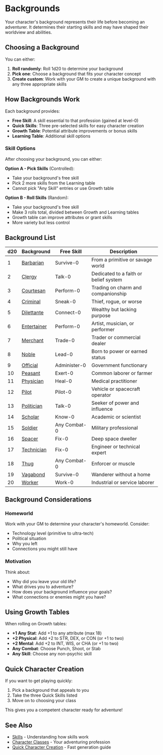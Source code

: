 # Backgrounds

Your character's background represents their life before becoming an adventurer. It determines their starting skills and may have shaped their worldview and abilities.

## Choosing a Background

You can either:
1. **Roll randomly**: Roll 1d20 to determine your background
2. **Pick one**: Choose a background that fits your character concept
3. **Create custom**: Work with your GM to create a unique background with any three appropriate skills

## How Backgrounds Work

Each background provides:
- **Free Skill**: A skill essential to that profession (gained at level-0)
- **Quick Skills**: Three pre-selected skills for easy character creation
- **Growth Table**: Potential attribute improvements or bonus skills
- **Learning Table**: Additional skill options

### Skill Options

After choosing your background, you can either:

**Option A - Pick Skills** (Controlled):
- Take your background's free skill
- Pick 2 more skills from the Learning table
- Cannot pick "Any Skill" entries or use Growth table

**Option B - Roll Skills** (Random):
- Take your background's free skill
- Make 3 rolls total, divided between Growth and Learning tables
- Growth table can improve attributes or grant skills
- More variety but less control

## Background List

| d20 | Background | Free Skill | Description |
|-----|------------|------------|-------------|
| 1 | [Barbarian](barbarian.md) | Survive-0 | From a primitive or savage world |
| 2 | [Clergy](clergy.md) | Talk-0 | Dedicated to a faith or belief system |
| 3 | [Courtesan](courtesan.md) | Perform-0 | Trading on charm and companionship |
| 4 | [Criminal](criminal.md) | Sneak-0 | Thief, rogue, or worse |
| 5 | [Dilettante](dilettante.md) | Connect-0 | Wealthy but lacking purpose |
| 6 | [Entertainer](entertainer.md) | Perform-0 | Artist, musician, or performer |
| 7 | [Merchant](merchant.md) | Trade-0 | Trader or commercial dealer |
| 8 | [Noble](noble.md) | Lead-0 | Born to power or earned status |
| 9 | [Official](official.md) | Administer-0 | Government functionary |
| 10 | [Peasant](peasant.md) | Exert-0 | Common laborer or farmer |
| 11 | [Physician](physician.md) | Heal-0 | Medical practitioner |
| 12 | [Pilot](pilot.md) | Pilot-0 | Vehicle or spacecraft operator |
| 13 | [Politician](politician.md) | Talk-0 | Seeker of power and influence |
| 14 | [Scholar](scholar.md) | Know-0 | Academic or scientist |
| 15 | [Soldier](soldier.md) | Any Combat-0 | Military professional |
| 16 | [Spacer](spacer.md) | Fix-0 | Deep space dweller |
| 17 | [Technician](technician.md) | Fix-0 | Engineer or technical expert |
| 18 | [Thug](thug.md) | Any Combat-0 | Enforcer or muscle |
| 19 | [Vagabond](vagabond.md) | Survive-0 | Wanderer without a home |
| 20 | [Worker](worker.md) | Work-0 | Industrial or service laborer |

## Background Considerations

### Homeworld
Work with your GM to determine your character's homeworld. Consider:
- Technology level (primitive to ultra-tech)
- Political situation
- Why you left
- Connections you might still have

### Motivation
Think about:
- Why did you leave your old life?
- What drives you to adventure?
- How does your background influence your goals?
- What connections or enemies might you have?

## Using Growth Tables

When rolling on Growth tables:
- **+1 Any Stat**: Add +1 to any attribute (max 18)
- **+2 Physical**: Add +2 to STR, DEX, or CON (or +1 to two)
- **+2 Mental**: Add +2 to INT, WIS, or CHA (or +1 to two)
- **Any Combat**: Choose Punch, Shoot, or Stab
- **Any Skill**: Choose any non-psychic skill

## Quick Character Creation

If you want to get playing quickly:
1. Pick a background that appeals to you
2. Take the three Quick Skills listed
3. Move on to choosing your class

This gives you a competent character ready for adventure!

## See Also
- [Skills](../skills/) - Understanding how skills work
- [Character Classes](../classes/) - Your adventuring profession
- [Quick Character Creation](../quick-character-creation.md) - Fast generation guide